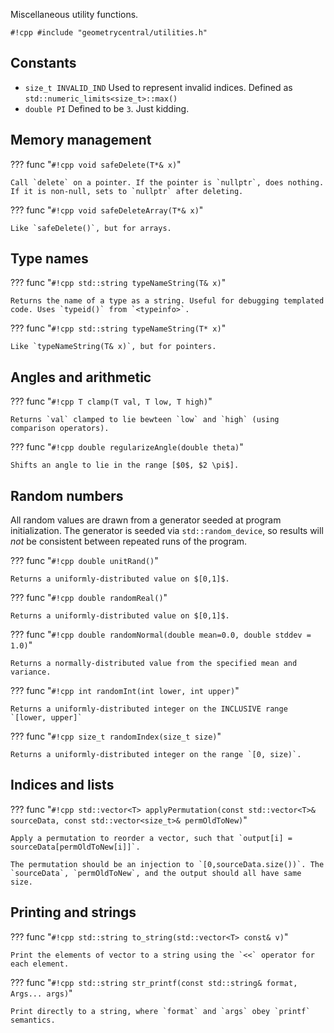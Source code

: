 Miscellaneous utility functions.

`#!cpp #include "geometrycentral/utilities.h"`

## Constants

- `size_t INVALID_IND` Used to represent invalid indices. Defined as `std::numeric_limits<size_t>::max()`
- `double PI` Defined to be `3`. Just kidding.

## Memory management

??? func "`#!cpp void safeDelete(T*& x)`"

    Call `delete` on a pointer. If the pointer is `nullptr`, does nothing. If it is non-null, sets to `nullptr` after deleting.

??? func "`#!cpp void safeDeleteArray(T*& x)`"

    Like `safeDelete()`, but for arrays.


## Type names

??? func "`#!cpp std::string typeNameString(T& x)`"

    Returns the name of a type as a string. Useful for debugging templated code. Uses `typeid()` from `<typeinfo>`.

??? func "`#!cpp std::string typeNameString(T* x)`"

    Like `typeNameString(T& x)`, but for pointers.


## Angles and arithmetic


??? func "`#!cpp T clamp(T val, T low, T high)`"

    Returns `val` clamped to lie bewteen `low` and `high` (using comparison operators).


??? func "`#!cpp double regularizeAngle(double theta)`"

    Shifts an angle to lie in the range [$0$, $2 \pi$].


## Random numbers

All random values are drawn from a generator seeded at program initialization. The generator is seeded via `std::random_device`, so results will _not_ be consistent between repeated runs of the program.

??? func "`#!cpp double unitRand()`"
    
    Returns a uniformly-distributed value on $[0,1]$.

??? func "`#!cpp double randomReal()`"
    
    Returns a uniformly-distributed value on $[0,1]$.

??? func "`#!cpp double randomNormal(double mean=0.0, double stddev = 1.0)`"
    
    Returns a normally-distributed value from the specified mean and variance.

??? func "`#!cpp int randomInt(int lower, int upper)`"

    Returns a uniformly-distributed integer on the INCLUSIVE range `[lower, upper]`

??? func "`#!cpp size_t randomIndex(size_t size)`"

    Returns a uniformly-distributed integer on the range `[0, size)`.



## Indices and lists

??? func "`#!cpp std::vector<T> applyPermutation(const std::vector<T>& sourceData, const std::vector<size_t>& permOldToNew)`"

    Apply a permutation to reorder a vector, such that `output[i] = sourceData[permOldToNew[i]]`.

    The permutation should be an injection to `[0,sourceData.size())`. The `sourceData`, `permOldToNew`, and the output should all have same size.


## Printing and strings

??? func "`#!cpp std::string to_string(std::vector<T> const& v)`"

    Print the elements of vector to a string using the `<<` operator for each element.

??? func "`#!cpp std::string str_printf(const std::string& format, Args... args)`"

    Print directly to a string, where `format` and `args` obey `printf` semantics.
